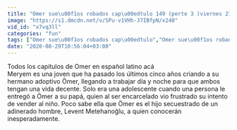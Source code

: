 ```yaml
---
title: "Omer sue\u00f1os robados cap\u00edtulo 149 (perte 3 )viernes 21 de agosto del 2020 completo en espa\u00f1ol latino"
image: "https://s1.dmcdn.net/v/SPu-v1VHh-J7IBfpN/x240"
vid_id: "x7vq3ll"
categories: "fun"
tags: ["Omer sue\u00f1os robados cap\u00edtulo","Omer sue\u00f1os robados cap\u00edtulo  FINAL","Omer sue\u00f1os robados"]
date: "2020-08-29T10:56:04+03:00"
---
```

Todos los capítulos de Omer en español latino acá   <br>Meryem es una joven que ha pasado los últimos cinco años criando a su hermano adoptivo Ömer, llegando a trabajar día y noche para que ambos tengan una vida decente. Solo era una adolescente cuando una persona le entregó a Ömer a su papá, quien al ser encarcelado vio frustrado su intento de vender al niño. Poco sabe ella que Ömer es el hijo secuestrado de un adinerado hombre, Levent Metehanoğlu, a quien conocerán inesperadamente.
